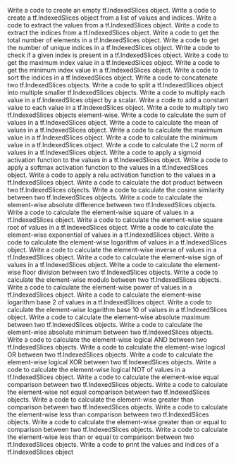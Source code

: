 Write a code to create an empty tf.IndexedSlices object.
Write a code to create a tf.IndexedSlices object from a list of values and indices.
Write a code to extract the values from a tf.IndexedSlices object.
Write a code to extract the indices from a tf.IndexedSlices object.
Write a code to get the total number of elements in a tf.IndexedSlices object.
Write a code to get the number of unique indices in a tf.IndexedSlices object.
Write a code to check if a given index is present in a tf.IndexedSlices object.
Write a code to get the maximum index value in a tf.IndexedSlices object.
Write a code to get the minimum index value in a tf.IndexedSlices object.
Write a code to sort the indices in a tf.IndexedSlices object.
Write a code to concatenate two tf.IndexedSlices objects.
Write a code to split a tf.IndexedSlices object into multiple smaller tf.IndexedSlices objects.
Write a code to multiply each value in a tf.IndexedSlices object by a scalar.
Write a code to add a constant value to each value in a tf.IndexedSlices object.
Write a code to multiply two tf.IndexedSlices objects element-wise.
Write a code to calculate the sum of values in a tf.IndexedSlices object.
Write a code to calculate the mean of values in a tf.IndexedSlices object.
Write a code to calculate the maximum value in a tf.IndexedSlices object.
Write a code to calculate the minimum value in a tf.IndexedSlices object.
Write a code to calculate the L2 norm of values in a tf.IndexedSlices object.
Write a code to apply a sigmoid activation function to the values in a tf.IndexedSlices object.
Write a code to apply a softmax activation function to the values in a tf.IndexedSlices object.
Write a code to apply a relu activation function to the values in a tf.IndexedSlices object.
Write a code to calculate the dot product between two tf.IndexedSlices objects.
Write a code to calculate the cosine similarity between two tf.IndexedSlices objects.
Write a code to calculate the element-wise absolute difference between two tf.IndexedSlices objects.
Write a code to calculate the element-wise square of values in a tf.IndexedSlices object.
Write a code to calculate the element-wise square root of values in a tf.IndexedSlices object.
Write a code to calculate the element-wise exponential of values in a tf.IndexedSlices object.
Write a code to calculate the element-wise logarithm of values in a tf.IndexedSlices object.
Write a code to calculate the element-wise inverse of values in a tf.IndexedSlices object.
Write a code to calculate the element-wise sign of values in a tf.IndexedSlices object.
Write a code to calculate the element-wise floor division between two tf.IndexedSlices objects.
Write a code to calculate the element-wise modulo between two tf.IndexedSlices objects.
Write a code to calculate the element-wise power of values in a tf.IndexedSlices object.
Write a code to calculate the element-wise logarithm base 2 of values in a tf.IndexedSlices object.
Write a code to calculate the element-wise logarithm base 10 of values in a tf.IndexedSlices object.
Write a code to calculate the element-wise absolute maximum between two tf.IndexedSlices objects.
Write a code to calculate the element-wise absolute minimum between two tf.IndexedSlices objects.
Write a code to calculate the element-wise logical AND between two tf.IndexedSlices objects.
Write a code to calculate the element-wise logical OR between two tf.IndexedSlices objects.
Write a code to calculate the element-wise logical XOR between two tf.IndexedSlices objects.
Write a code to calculate the element-wise logical NOT of values in a tf.IndexedSlices object.
Write a code to calculate the element-wise equal comparison between two tf.IndexedSlices objects.
Write a code to calculate the element-wise not equal comparison between two tf.IndexedSlices objects.
Write a code to calculate the element-wise greater than comparison between two tf.IndexedSlices objects.
Write a code to calculate the element-wise less than comparison between two tf.IndexedSlices objects.
Write a code to calculate the element-wise greater than or equal to comparison between two tf.IndexedSlices objects.
Write a code to calculate the element-wise less than or equal to comparison between two tf.IndexedSlices objects.
Write a code to print the values and indices of a tf.IndexedSlices object